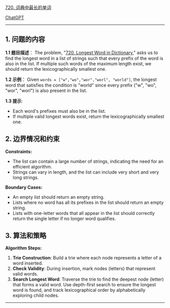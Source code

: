 [720. 词典中最长的单词](https://leetcode.cn/problems/longest-word-in-dictionary)

[ChatGPT](https://chat.openai.com/share/637058a6-6437-4fb4-92ee-396057e4f932)

---

## 1. 问题的内容
**1.1 题目描述**：
The problem, "[720. Longest Word in Dictionary](https://leetcode.cn/problems/longest-word-in-dictionary)," asks us to find the longest word in a list of strings such that every prefix of the word is also in the list. If multiple such words of the maximum length exist, we should return the lexicographically smallest one. 

**1.2 示例**：
Given `words = ["w","wo","wor","worl", "world"]`, the longest word that satisfies the condition is "world" since every prefix ("w", "wo", "wor", "worl") is also present in the list.

**1.3 提示**:
- Each word's prefixes must also be in the list.
- If multiple valid longest words exist, return the lexicographically smallest one.

## 2. 边界情况和约束
**Constraints:**
- The list can contain a large number of strings, indicating the need for an efficient algorithm.
- Strings can vary in length, and the list can include very short and very long strings.

**Boundary Cases:**
- An empty list should return an empty string.
- Lists where no word has all its prefixes in the list should return an empty string.
- Lists with one-letter words that all appear in the list should correctly return the single letter if no longer word qualifies.

## 3. 算法和策略
**Algorithm Steps:**
1. **Trie Construction**: Build a trie where each node represents a letter of a word inserted.
2. **Check Validity**: During insertion, mark nodes (letters) that represent valid words.
3. **Search Longest Word**: Traverse the trie to find the deepest node (letter) that forms a valid word. Use depth-first search to ensure the longest word is found, and track lexicographical order by alphabetically exploring child nodes.

---
